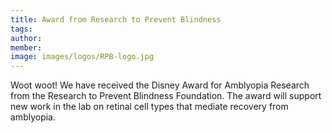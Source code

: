 ```yaml
---
title: Award from Research to Prevent Blindness
tags:
author: 
member: 
image: images/logos/RPB-logo.jpg
---
```


Woot woot!  We have received the Disney Award for Amblyopia Research from the Research to Prevent Blindness Foundation.  The award will support new work in the lab on retinal cell types that mediate recovery from amblyopia.